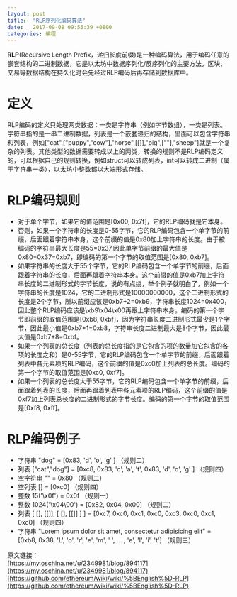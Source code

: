 ```yaml
---
layout: post
title:  "RLP序列化编码算法"
date:   2017-09-08 09:55:39 +0800
categories: 编程
---
```


**RLP**(Recursive Length Prefix，递归长度前缀)是一种编码算法，用于编码任意的嵌套结构的二进制数据，它是以太坊中数据序列化/反序列化的主要方法，区块、交易等数据结构在持久化时会先经过RLP编码后再存储到数据库中。

# 定义
RLP编码的定义只处理两类数据：一类是字符串（例如字节数组），一类是列表。字符串指的是一串二进制数据，列表是一个嵌套递归的结构，里面可以包含字符串和列表，例如["cat",["puppy","cow"],"horse",[[]],"pig",[""],"sheep"]就是一个复杂的列表。其他类型的数据需要转成以上的两类，转换的规则不是RLP编码定义的，可以根据自己的规则转换，例如struct可以转成列表，int可以转成二进制（属于字符串一类），以太坊中整数都以大端形式存储。

# RLP编码规则
- 对于单个字节，如果它的值范围是[0x00, 0x7f]，它的RLP编码就是它本身。
- 否则，如果一个字符串的长度是0-55字节，它的RLP编码包含一个单字节的前缀，后面跟着字符串本身，这个前缀的值是0x80加上字符串的长度。由于被编码的字符串最大长度是55=0x37,因此单字节前缀的最大值是0x80+0x37=0xb7，即编码的第一个字节的取值范围是[0x80, 0xb7]。
- 如果字符串的长度大于55个字节，它的RLP编码包含一个单字节的前缀，后面跟着字符串的长度，后面再跟着字符串本身。这个前缀的值是0xb7加上字符串长度的二进制形式的字节长度，说的有点绕，举个例子就明白了，例如一个字符串的长度是1024，它的二进制形式是10000000000，这个二进制形式的长度是2个字节，所以前缀应该是0xb7+2=0xb9，字符串长度1024=0x400，因此整个RLP编码应该是\xb9\x04\x00再跟上字符串本身。编码的第一个字节即前缀的取值范围是[0xb8, 0xbf]，因为字符串长度二进制形式最少是1个字节，因此最小值是0xb7+1=0xb8，字符串长度二进制最大是8个字节，因此最大值是0xb7+8=0xbf。
- 如果一个列表的总长度（列表的总长度指的是它包含的项的数量加它包含的各项的长度之和）是0-55字节，它的RLP编码包含一个单字节的前缀，后面跟着列表中各元素项的RLP编码，这个前缀的值是0xc0加上列表的总长度。编码的第一个字节的取值范围是[0xc0, 0xf7]。
- 如果一个列表的总长度大于55字节，它的RLP编码包含一个单字节的前缀，后面跟着列表的长度，后面再跟着列表中各元素项的RLP编码，这个前缀的值是0xf7加上列表总长度的二进制形式的字节长度。编码的第一个字节的取值范围是[0xf8, 0xff]。

# RLP编码例子
- 字符串 "dog" = [0x83, 'd', 'o', 'g' ] （规则二）  
- 列表 ["cat","dog"] = [0xc8, 0x83, 'c', 'a', 't', 0x83, 'd', 'o', 'g' ] （规则四）  
- 空字符串 "" = 0x80 （规则二）  
- 空列表 [] = [0xc0] （规则四）   
- 整数 15('\x0f') = 0x0f （规则一）  
- 整数 1024('\x04\00') = [0x82, 0x04, 0x00] （规则二）  
- 列表 [ [], [[]], [ [], [[]] ] ] = [0xc7, 0xc0, 0xc1, 0xc0, 0xc3, 0xc0, 0xc1, 0xc0] （规则四）  
- 字符串 "Lorem ipsum dolor sit amet, consectetur adipisicing elit" = [0xb8, 0x38, 'L', 'o', 'r', 'e', 'm', ' ', ... , 'e', 'l', 'i', 't'] （规则三）


原文链接：  
[https://my.oschina.net/u/2349981/blog/894117](https://my.oschina.net/u/2349981/blog/894117)  
[https://github.com/ethereum/wiki/wiki/%5BEnglish%5D-RLP](https://github.com/ethereum/wiki/wiki/%5BEnglish%5D-RLP)
